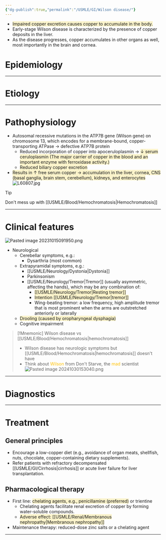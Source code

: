 ```yaml
---
{"dg-publish":true,"permalink":"/USMLE/GI/Wilson disease/"}
---
```


- <span style="background:rgba(240, 200, 0, 0.2)">Impaired copper excretion causes copper to accumulate in the body. </span>
- Early-stage Wilson disease is characterized by the presence of copper deposits in the liver. 
- As the disease progresses, copper accumulates in other organs as well, most importantly in the brain and cornea.
# Epidemiology


---
# Etiology


---
# Pathophysiology
- Autosomal recessive mutations in the ATP7B gene (Wilson gene) on chromosome 13, which encodes for a membrane-bound, copper-transporting ATPase → defective ATP7B protein
	- Reduced incorporation of copper into apoceruloplasmin  → <span style="background:rgba(240, 200, 0, 0.2)">↓ serum ceruloplasmin (The major carrier of copper in the blood and an important enzyme with ferroxidase activity.)</span>
	- <span style="background:rgba(240, 200, 0, 0.2)">Reduced biliary copper excretion</span> 
- <span style="background:rgba(240, 200, 0, 0.2)">Results in ↑ free serum copper → accumulation in the liver, cornea, CNS (basal ganglia, brain stem, cerebellum), kidneys, and enterocytes</span>![L60807.jpg](/img/user/appendix/L60807.jpg)

>[!tip] 
>Don't mess up with [[USMLE/Blood/Hemochromatosis\|Hemochromatosis]]

---
# Clinical features
![Pasted image 20231015091950.png](/img/user/appendix/Pasted%20image%2020231015091950.png)

- Neurological
	- Cerebellar symptoms, e.g.:
		- Dysarthria (most common)
	- Extrapyramidal symptoms, e.g.:
		- [[USMLE/Neurology/Dystonia\|Dystonia]]
		- Parkinsonism
		- [[USMLE/Neurology/Tremor\|Tremor]] (usually asymmetric, affecting the hands), which may be any combination of:
			- <span style="background:rgba(240, 200, 0, 0.2)">[[USMLE/Neurology/Tremor\|Resting tremor]]</span>
			- <span style="background:rgba(240, 200, 0, 0.2)">Intention [[USMLE/Neurology/Tremor\|tremor]]</span>
			- Wing-beating tremor: a low frequency, high amplitude tremor that is most prominent when the arms are outstretched anteriorly or laterally 
	- <span style="background:rgba(240, 200, 0, 0.2)">Drooling (caused by oropharyngeal dysphagia)</span>
	- Cognitive impairment

>[!Mnemonic] Wilson disease vs [[USMLE/Blood/Hemochromatosis\|hemochromatosis]]
>- Wilson disease has neurologic symptoms but [[USMLE/Blood/Hemochromatosis\|hemochromatosis]] doesn't have
>- Think about <font color="#ffc000">Wilson</font> from Don't Starve, the <font color="#ffc000">mad</font> scientist![Pasted image 20241030153040.png](/img/user/appendix/Pasted%20image%2020241030153040.png)

---
# Diagnostics


---
# Treatment
## General principles
- Encourage a low-copper diet (e.g., avoidance of organ meats, shellfish, nuts, chocolate, copper-containing dietary supplements).
- Refer patients with refractory decompensated [[USMLE/GI/Cirrhosis\|cirrhosis]] or acute liver failure for liver transplantation.
## Pharmacological therapy
- First line: <span style="background:rgba(240, 200, 0, 0.2)">chelating agents, e.g., penicillamine (preferred)</span> or trientine
	- Chelating agents facilitate renal excretion of copper by forming water-soluble compounds.
	- <span style="background:rgba(240, 200, 0, 0.2)">Adverse effect: [[USMLE/Renal/Membranous nephropathy\|Membranous nephropathy]]</span>
- Maintenance therapy: reduced-dose zinc salts or a chelating agent

---
